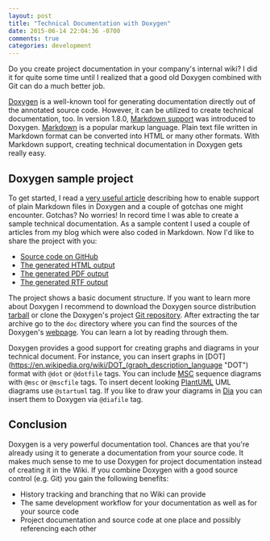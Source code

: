 ```yaml
---
layout: post
title: "Technical Documentation with Doxygen"
date: 2015-06-14 22:04:36 -0700
comments: true
categories: development
---
```


Do you create project documentation in your company's internal wiki? I did it for quite some time until I realized that a good old Doxygen combined with Git can do a much better job.

<!-- more -->

[Doxygen](http://www.stack.nl/~dimitri/doxygen/ "Doxygen") is a well-known tool for generating documentation directly out of the annotated source code. However, it can be utilized to create technical documentation, too. In version 1.8.0, [Markdown support](http://www.stack.nl/~dimitri/doxygen/manual/markdown.html "Markdown support") was introduced to Doxygen. [Markdown](http://daringfireball.net/projects/markdown/ "Markdown") is a popular markup language. Plain text file written in Markdown format can be converted into HTML or many other formats. With Markdown support, creating technical documentation in Doxygen gets really easy.

Doxygen sample project
----------------------

To get started, I read a [very useful article](http://svenax.net/site/2013/07/creating-user-documentation-with-doxygen/ "Creating user documentation with Doxygen") describing how to enable support of plain Markdown files in Doxygen and a couple of gotchas one might encounter. Gotchas? No worries! In record time I was able to create a sample technical documentation. As a sample content I used a couple of articles from my blog which were also coded in Markdown. Now I'd like to share the project with you:

* [Source code on GitHub](https://github.com/noseka1/tech-doc-with-doxygen "tech-doc-with-doxygen")
* [The generated HTML output](http://noseka1.github.com/tech-doc-with-doxygen/)
* [The generated PDF output](http://noseka1.githum.com/tech-doc-with-doxygen/refman.pdf)
* [The generated RTF output](http://noseka1.githum.com/tech-doc-with-doxygen/refman.rtf)

The project shows a basic document structure. If you want to learn more about Doxygen I recommend to download the Doxygen source distribution [tarball](http://www.stack.nl/~dimitri/doxygen/download.html) or clone the Doxygen's project [Git repository](https://github.com/doxygen/doxygen). After extracting the tar archive go to the `doc` directory where you can find the sources of the Doxygen's [webpage](http://www.stack.nl/~dimitri/doxygen/index.html "Doxygen"). You can learn a lot by reading through them.

Doxygen provides a good support for creating graphs and diagrams in your technical document. For instance, you can insert graphs in [DOT](https://en.wikipedia.org/wiki/DOT_(graph_description_language "DOT") format with `@dot` or `@dotfile` tags. You can include [MSC](http://www.mcternan.me.uk/mscgen/ "MSC") sequence diagrams with `@msc` or `@mscfile` tags. To insert decent looking [PlantUML](http://plantuml.sourceforge.net/ "PlantUML") UML diagrams use `@startuml` tag. If you like to draw your diagrams in [Dia](http://dia-installer.de/ "Dia") you can insert them to Doxygen via `@diafile` tag.

Conclusion
----------

Doxygen is a very powerful documentation tool. Chances are that you're already using it to generate a documentation from your source code. It makes much sense to me to use Doxygen for project documentation instead of creating it in the Wiki. If you combine Doxygen with a good source control (e.g. Git) you gain the following benefits:

* History tracking and branching that no Wiki can provide
* The same development workflow for your documentation as well as for your source code
* Project documentation and source code at one place and possibly referencing each other

